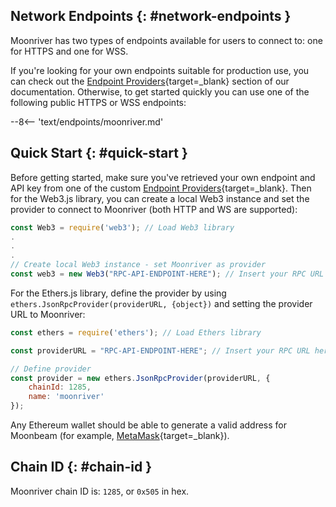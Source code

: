 ## Network Endpoints {: #network-endpoints }

Moonriver has two types of endpoints available for users to connect to: one for HTTPS and one for WSS. 

If you're looking for your own endpoints suitable for production use, you can check out the [Endpoint Providers](/builders/get-started/endpoints/#endpoint-providers){target=_blank} section of our documentation. Otherwise, to get started quickly you can use one of the following public HTTPS or WSS endpoints:

--8<-- 'text/endpoints/moonriver.md'

## Quick Start {: #quick-start } 

Before getting started, make sure you've retrieved your own endpoint and API key from one of the custom [Endpoint Providers](/builders/get-started/endpoints/){target=_blank}. Then for the Web3.js library, you can create a local Web3 instance and set the provider to connect to Moonriver (both HTTP and WS are supported):

```js
const Web3 = require('web3'); // Load Web3 library
.
.
.
// Create local Web3 instance - set Moonriver as provider
const web3 = new Web3("RPC-API-ENDPOINT-HERE"); // Insert your RPC URL here
```

For the Ethers.js library, define the provider by using `ethers.JsonRpcProvider(providerURL, {object})` and setting the provider URL to Moonriver:

```js
const ethers = require('ethers'); // Load Ethers library

const providerURL = "RPC-API-ENDPOINT-HERE"; // Insert your RPC URL here

// Define provider
const provider = new ethers.JsonRpcProvider(providerURL, {
    chainId: 1285,
    name: 'moonriver'
});
```

Any Ethereum wallet should be able to generate a valid address for Moonbeam (for example, [MetaMask](https://metamask.io/){target=_blank}).

## Chain ID {: #chain-id } 

Moonriver chain ID is: `1285`, or `0x505` in hex.
